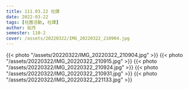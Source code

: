 ```yaml
---
title: 111.03.22 社課
date: 2022-03-22
tags: [社團活動, 社課]
author: 如月
semester: 110-2
cover: /assets/20220322/IMG_20220322_210904.jpg
---
```


{{< photo "/assets/20220322/IMG_20220322_210904.jpg" >}} {{< photo "/assets/20220322/IMG_20220322_210915.jpg" >}}
{{< photo "/assets/20220322/IMG_20220322_210924.jpg" >}} {{< photo "/assets/20220322/IMG_20220322_210931.jpg" >}}
{{< photo "/assets/20220322/IMG_20220322_221133.jpg" >}}
